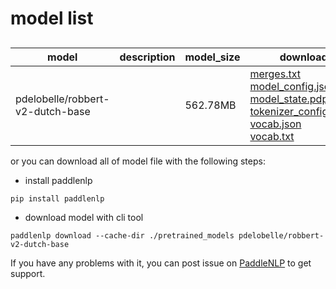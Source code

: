 #  model list

##  

| model  | description | model_size  | download         |
| --- | --- | --- | --- |
|pdelobelle/robbert-v2-dutch-base|  | 562.78MB | [merges.txt](https://bj.bcebos.com/paddlenlp/models/community/pdelobelle/robbert-v2-dutch-base/merges.txt)<br>[model_config.json](https://bj.bcebos.com/paddlenlp/models/community/pdelobelle/robbert-v2-dutch-base/model_config.json)<br>[model_state.pdparams](https://bj.bcebos.com/paddlenlp/models/community/pdelobelle/robbert-v2-dutch-base/model_state.pdparams)<br>[tokenizer_config.json](https://bj.bcebos.com/paddlenlp/models/community/pdelobelle/robbert-v2-dutch-base/tokenizer_config.json)<br>[vocab.json](https://bj.bcebos.com/paddlenlp/models/community/pdelobelle/robbert-v2-dutch-base/vocab.json)<br>[vocab.txt](https://bj.bcebos.com/paddlenlp/models/community/pdelobelle/robbert-v2-dutch-base/vocab.txt) |

or you can download all of model file with the following steps:

* install paddlenlp

```shell
pip install paddlenlp
```

* download model with cli tool

```shell
paddlenlp download --cache-dir ./pretrained_models pdelobelle/robbert-v2-dutch-base
```

If you have any problems with it, you can post issue on [PaddleNLP](https://github.com/PaddlePaddle/PaddleNLP) to get support.
